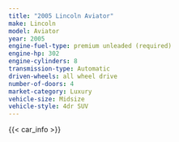 ```yaml
---
title: "2005 Lincoln Aviator"
make: Lincoln
model: Aviator
year: 2005
engine-fuel-type: premium unleaded (required)
engine-hp: 302
engine-cylinders: 8
transmission-type: Automatic
driven-wheels: all wheel drive
number-of-doors: 4
market-category: Luxury
vehicle-size: Midsize
vehicle-style: 4dr SUV
---
```


{{< car_info >}}
